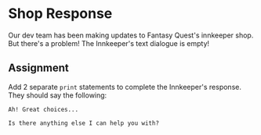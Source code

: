 # Shop Response

Our dev team has been making updates to Fantasy Quest's innkeeper shop. But there's a problem! The Innkeeper's text dialogue is empty!

## Assignment

Add 2 separate `print` statements to complete the Innkeeper's response. They should say the following:

`Ah! Great choices...`

`Is there anything else I can help you with?`